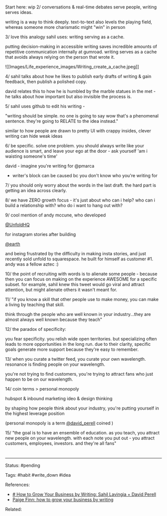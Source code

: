 #
Start here: wip
2/ conversations & real-time debates serve people, writing serves ideas. 

writing is a way to think deeply. text-to-text also levels the playing field, whereas someone more charismatic might "win" in person


3/ love this analogy sahil uses: writing serving as a cache.

putting decision-making in accessible writing saves incredible amounts of repetitive communication internally at gumroad. writing serves as a cache that avoids always relying on the person that wrote it.

![[Images/Life_experience_images/Writing_create_a_cache.jpeg]]

4/ sahil talks about how he likes to publish early drafts of writing & gain feedback, then publish a polished copy.

david relates this to how he is humbled by the marble statues in the met - he talks about how important but also invisible the process is.


5/ sahil uses github to edit his writing - 

"writing should be simple. no one is going to say wow that's a phenomenal sentence. they're going to RELATE to the idea instead."

similar to how people are drawn to pretty UI with crappy insides, clever writing can hide weak ideas


6/ be specific. solve one problem. you should always write like your audience is smart, and leave your ego at the door - ask yourself 'am i waisting someone's time'

david - imagine you're writing for @pmarca
 - writer's block can be caused bc you don't know who you're writing for


7/ you should only worry about the words in the last draft. the hard part is getting an idea across clearly.

8/ we have ZERO growth focus - it's just about who can i help? who can i build a relationship with? who do i want to hang out with?

9/ cool mention of andy mccune, who developed

[@UnfoldHQ](https://twitter.com/UnfoldHQ)

for instagram stories after building

[@earth](https://twitter.com/earth)

and being frustrated by the difficulty in making insta stories, and just recently sold unfold to squarespace. he built for himself as customer #1. andy was a fellow aztec :)

10/ the point of recruiting with words is to alienate some people - because then you can focus on making on the experience AWESOME for a specific subset. for example, sahil knew this tweet would go viral and attract attention, but might alienate others it wasn't meant for.


11/ "if you know a skill that other people use to make money, you can make a living by teaching that skill. 

think through the people who are well known in your industry...they are almost always well known because they teach"

12/ the paradox of specificity: 

you fear specificity. you relish wide open territories. but specializing often leads to more opportunities in the long run. due to their clarity, specific goals generate more support because they're easy to remember.

13/ when you curate a twitter feed, you curate your own wavelength. resonance is finding people on your wavelength. 

you're not trying to find customers, you're trying to attract fans who just happen to be on our wavelength.

14/ coin terms > personal monopoly

hubspot & inbound marketing
ideo & design thinking

by shaping how people think about your industry, you're  putting yourself in the highest leverage position

(personal monopoly is a term [@david\_perell](https://twitter.com/david_perell) coined )

15/ "the goal is to have an ensemble of education. as you teach, you attract new people on your wavelength. with each note you put out - you attract customers, employees, investors. and they're all fans"


# 

---
Status: #pending 

Tags: #habit #write_down #idea 

References:
- [# How to Grow Your Business by Writing: Sahil Lavingia + David Perell](https://www.youtube.com/watch?v=grXrGaT7DLw)
- [Paige Finn: how to grow your business by writing](https://twitter.com/paigefinnn/status/1256010516322938880)

Related:
